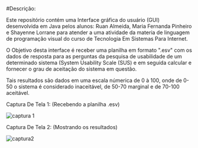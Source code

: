#Descrição:

Este repositório contém uma Interface gráfica do usuário (GUI) desenvolvida em Java pelos alunos: Ruan Almeida, Maria Fernanda Pinheiro e Shayenne Lorrane para atender a uma atividade da materia de linguagem de programação visual do curso de Tecnologia Em Sistemas Para Internet.

O Objetivo desta interface é receber uma planilha em formato ".esv" com os dados de resposta para as perguntas da pesquisa de usabilidade de um determinado sistema (System Usability Scale (SUS) e em seguida calcular e fornecer o grau de aceitação do sistema em questão. 

Tais resultados são dados em uma escala númerica de 0 à 100, onde de 0-50 o sistema é considerado inaceitável, de 50-70 marginal e de 70-100 aceitável.

Captura De Tela 1:
(Recebendo a planilha .esv)

![captura 1](https://user-images.githubusercontent.com/73649581/168705587-c3569632-d93d-4dd4-9fae-ee498ada8065.JPG)


Captura De Tela 2:
(Mostrando os resultados)

![captura2](https://user-images.githubusercontent.com/73649581/168705611-408109d2-7b86-4da8-b88a-e65e8d13f6db.JPG)

